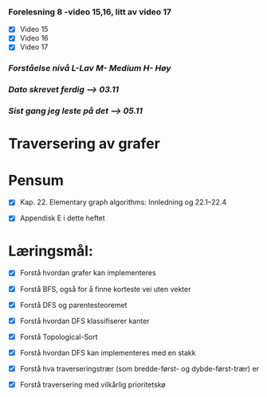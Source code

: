 ### Forelesning 8 -video 15,16, litt av video 17
- [x] Video 15 
- [x] Video 16
- [x] Video 17 
  
### _Forståelse nivå L-Lav M- Medium H- Høy_

### _Dato skrevet ferdig --> **03.11**_
### _Sist gang jeg leste på det --> **05.11**_

# **Traversering av grafer**

# Pensum

- [x] Kap. 22. Elementary graph algorithms: Innledning og 22.1–22.4

- [x] Appendisk E i dette heftet

# **Læringsmål:**

- [x] Forstå hvordan grafer kan implementeres

- [x] Forstå BFS, også for å finne korteste vei uten vekter

- [x] Forstå DFS og parentesteoremet

- [x] Forstå hvordan DFS klassifiserer kanter

- [x] Forstå Topological-Sort

- [x] Forstå hvordan DFS kan implementeres med
en stakk

- [x] Forstå hva traverseringstrær (som bredde-først- og dybde-først-trær) er

- [x] Forstå traversering med vilkårlig prioritetskø 


